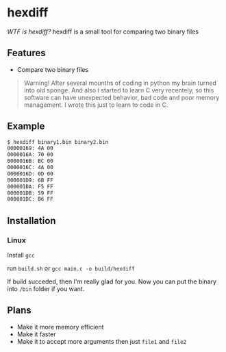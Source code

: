 # hexdiff

 _WTF is hexdiff?_
hexdiff is a small tool for comparing two binary files

## Features
- Compare two binary files

> Warning! After several mounths of coding in python my brain turned into old sponge. And also I started to learn C very recentely, so this software can have unexpected behavior, bad code and poor memory management. I wrote this just to learn to code in C.

## Example

```sh
$ hexdiff binary1.bin binary2.bin
00000169: 4A 00
0000016A: 70 00
0000016B: BC 00
0000016C: 4A 00
0000016D: 0D 00
000001D9: 6B FF
000001DA: F5 FF
000001DB: 59 FF
000001DC: B6 FF
```

## Installation

### Linux 

Install `gcc`

run `build.sh` or `gcc main.c -o build/hexdiff`

If build succeded, then I'm really glad for you. Now you can put the binary into `/bin` folder if you want.

## Plans

- Make it more memory efficient
- Make it faster
- Make it to accept more arguments then just `file1` and `file2`